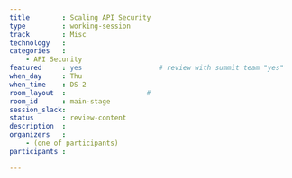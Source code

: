 ```yaml
---
title        : Scaling API Security
type         : working-session
track        : Misc
technology   :
categories   :
    - API Security
featured     : yes                   # review with summit team "yes"
when_day     : Thu
when_time    : DS-2
room_layout  :                    #
room_id      : main-stage
session_slack:
status       : review-content
description  :
organizers   :
    - (one of participants)
participants :

---
```


<!--(add intro)

## WHY

(...)

## What

(...)

## Outcomes

(...)

## References

(...)-->
